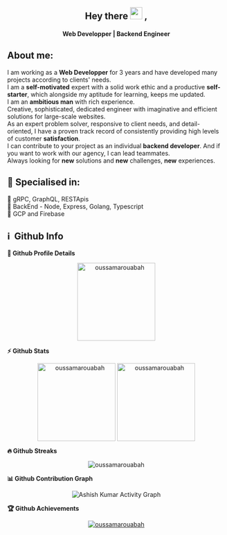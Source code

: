 <h2 align="center">
  Hey there <img src="https://media.giphy.com/media/hvRJCLFzcasrR4ia7z/giphy.gif" width="28"> ,
</h2>

<h4 align='center'>
  Web Developper | Backend Engineer
</h4>

## About me:

<p>
I am working as a <b>Web Developper</b> for 3 years and have developed many projects according to clients' needs.<br>
I am a <b>self-motivated</b> expert with a solid work ethic and a productive <b>self-starter</b>, which alongside my aptitude for learning, keeps me updated. <br>
I am an <b>ambitious man</b> with rich experience.<br>
Creative, sophisticated, dedicated engineer with imaginative and efficient solutions for large-scale websites.<br>
As an expert problem solver, responsive to client needs, and detail-oriented, I have a proven track record of consistently providing high levels of customer <b>satisfaction</b>.<br>
I can contribute to your project as an individual <b>backend developer</b>. And if you want to work with our agency, I can lead teammates.<br>
Always looking for <b>new</b> solutions and <b>new</b> challenges, <b>new</b> experiences.<br>
</p>

<h2>🥇 Specialised in:</h2>
<p>🔸 gRPC, GraphQL, RESTApis
<br>🔸 BackEnd - Node, Express, Golang, Typescript
<br>🔸 GCP and Firebase
<p>

<h2>ℹ️ &nbsp;Github Info</h2>
	
  <summary><b>🔎 Github Profile Details</b></summary>
<p align="center"><img height="180em" src="https://github-profile-summary-cards.vercel.app/api/cards/profile-details?username=oussamarouabah&theme=github_dark" alt="oussamarouabah" align = "center"/></p>

  <summary><b>⚡ Github Stats</b></summary>
<p align="center"><img height="180em" src="https://github-readme-stats.vercel.app/api?username=oussamarouabah&hide_border=true&count_private=true&show_icons=true&theme=radical" alt="oussamarouabah" align = "center"/>
<img height="180em" src="https://github-readme-stats.vercel.app/api/top-langs?username=oussamarouabah&show_icons=true&locale=en&layout=compact&hide_border=true&theme=radical" alt="oussamarouabah" align = "center"/></p>

 <summary><b>🔥 Github Streaks</b></summary>
<p align="center"><img src="https://github-readme-streak-stats.herokuapp.com/?user=oussamarouabah&theme=black-ice&hide_border=true&stroke=0000&background=0D1117&ring=e05397&fire=e05397&currStreakLabel=e05397" alt="oussamarouabah" /></p>

<summary><b>📊 Github Contribution Graph</b></summary>
<p align="center"<a href="#"><img alt="Ashish Kumar Activity Graph" src="https://activity-graph.herokuapp.com/graph?username=oussamarouabah&bg_color=0D1117&color=e05397&line=e05397&point=FFFFFF&hide_border=true&" /></a></p>
<!-- </details>
<details>    -->
 <summary><b>🏆 Github Achievements</b></summary>
<p align="center"> <a href="https://github.com/oussamarouabah"><img src="https://github-profile-trophy.vercel.app/?username=oussamarouabah&margin-w=5&theme=radical" alt="oussamarouabah" /></a> </p>

<br>



